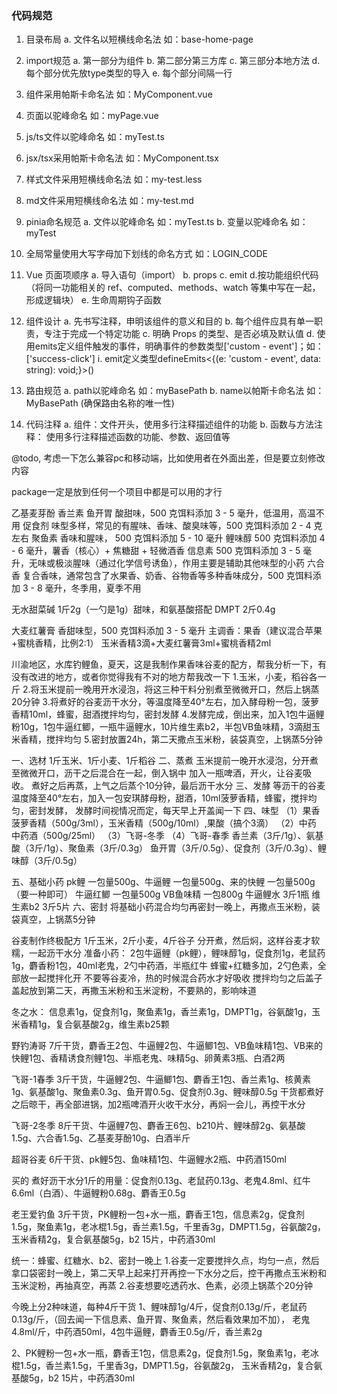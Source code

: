 ### 代码规范
1. 目录布局
   a. 文件名以短横线命名法 如：base-home-page
2. import规范
   a. 第一部分为组件
   b. 第二部分第三方库
   c. 第三部分本地方法
   d. 每个部分优先放type类型的导入
   e. 每个部分间隔一行

3. 组件采用帕斯卡命名法    如：MyComponent.vue
4. 页面以驼峰命名    如：myPage.vue
5. js/ts文件以驼峰命名   如：myTest.ts
6. jsx/tsx采用帕斯卡命名法    如：MyComponent.tsx
7. 样式文件采用短横线命名法  如：my-test.less
8. md文件采用短横线命名法  如：my-test.md
9. pinia命名规范
   a. 文件以驼峰命名   如：myTest.ts
   b. 变量以驼峰命名   如：myTest
10. 全局常量使用大写字母加下划线的命名方式 如：LOGIN_CODE
11. Vue 页面项顺序
    a. 导入语句（import）
    b. props
    c. emit
    d.按功能组织代码（将同一功能相关的 ref、computed、methods、watch 等集中写在一起，形成逻辑块）
    e. 生命周期钩子函数
12. 组件设计
    a. 先书写注释，申明该组件的意义和目的
    b. 每个组件应具有单一职责，专注于完成一个特定功能
    c. 明确 Props 的类型、是否必填及默认值
    d. 使用emits定义组件触发的事件，明确事件的参数类型['custom - event']；如：['success-click']
    i. emit定义类型defineEmits<{(e: 'custom - event', data: string): void;}>()
13. 路由规范
    a. path以驼峰命名  如：myBasePath
    b. name以帕斯卡命名法  如：MyBasePath  (确保路由名称的唯一性)
14. 代码注释
    a. 组件：文件开头，使用多行注释描述组件的功能
    b. 函数与方法注释： 使用多行注释描述函数的功能、参数、返回值等


@todo, 考虑一下怎么兼容pc和移动端，比如使用者在外面出差，但是要立刻修改内容

package一定是放到任何一个项目中都是可以用的才行




乙基麦芽酚
香兰素
鱼开胃 酸甜味，500 克饵料添加 3 - 5 毫升，低温用，高温不用
促食剂 味型多样，常见的有腥味、香味、酸臭味等，500 克饵料添加 2 - 4 克左右
聚鱼素 香味和腥味， 500 克饵料添加 5 - 10 毫升
鲤味醇  500 克饵料添加 4 - 6 毫升，薯香（核心）+ 焦糖甜 + 轻微酒香
信息素  500 克饵料添加 3 - 5 毫升，无味或极淡腥味（通过化学信号诱鱼），作用主要是辅助其他味型的小药
六合香 复合香味，通常包含了水果香、奶香、谷物香等多种香味成分，500 克饵料添加 3 - 8 毫升，冬季用，夏季不用

无水甜菜碱 1斤2g（一勺是1g）甜味，和氨基酸搭配
DMPT 2斤0.4g

大麦红薯膏   香甜味型，500 克饵料添加 3 - 5 毫升
主调香：果香（建议混合苹果+蜜桃香精，比例2:1）
玉米香精3滴+大麦红薯膏3ml+蜜桃香精2ml

川渝地区，水库钓鲤鱼，夏天，这是我制作果香味谷麦的配方，帮我分析一下，有没有改进的地方，或者你觉得我有不对的地方帮我改一下
1.玉米，小麦，稻谷各一斤
2.将玉米提前一晚用开水浸泡，将这三种干料分别煮至微微开口，然后上锅蒸20分钟
3.将煮好的谷麦沥干水分，等温度降至40°左右，加入酵母粉一包，菠萝香精10ml，蜂蜜，甜酒搅拌均匀，密封发酵
4.发酵完成，倒出来，加入1包牛逼鲤粉10g，1包牛逼红鲫，一瓶牛逼鲤水，10片维生素b2，半包VB鱼味精，3滴甜玉米香精，搅拌均匀
5.密封放置24h，第二天撒点玉米粉，装袋真空，上锅蒸5分钟

一、选材
    1斤玉米、1斤小麦、1斤稻谷
二、蒸煮
    玉米提前一晚开水浸泡，分开煮至微微开口，沥干之后混合在一起，倒入锅中
    加入一瓶啤酒，开火，让谷麦吸收。
    煮好之后再蒸，上气之后蒸个10分钟，最后沥干水分
三、发酵
    等沥干的谷麦温度降至40°左右，加入一包安琪酵母粉，甜酒，10ml菠萝香精，蜂蜜，搅拌均匀，密封发酵，
    发酵时间视情况而定，每天早上开盖闻一下
四、味型
 （1）果香
    菠萝香精（500g/3ml），玉米香精（500g/10ml）,果酸（搞个3滴）
 （2）中药
    中药酒（500g/25ml）
 （3）飞哥-冬季
 （4）飞哥-春季
    香兰素（3斤/1g）、氨基酸（3斤/1g）、聚鱼素（3斤/0.3g）
    鱼开胃（3斤/0.5g）、促食剂（3斤/0.3g）、鲤味醇（3斤/0.5g）
    
五、基础小药
    pk鲤 一包量500g、牛逼鲤 一包量500g、来的快鲤 一包量500g （要一种即可）
    牛逼红鲫 一包量500g
    VB鱼味精 一包800g
    牛逼鲤水 3斤1瓶
    维生素b2 3斤5片
六、密封
    将基础小药混合均匀再密封一晚上，再撒点玉米粉，装袋真空，上锅蒸5分钟



谷麦制作终极配方
1斤玉米，2斤小麦，4斤谷子
分开煮，然后焖，这样谷麦才软糯，一起沥干水分
准备小药：
2包牛逼鲤（pk鲤），鲤味醇1g，促食剂1g，老鼠药1g，麝香粉1包，40ml老鬼，2勺中药酒，半瓶红牛
蜂蜜+红糖多加，2勺色素，全部放一起搅拌化开
不要等谷麦冷，热的时候混合药水才好吸收
搅拌均匀之后盖子盖起放到第二天，再撒玉米粉和玉米淀粉，不要熟的，影响味道



冬之水： 信息素1g，促食剂1g，聚鱼素1g，香兰素1g，DMPT1g，谷氨酸1g，玉米香精1g，复合氨基酸2g，维生素b25颗

野钓涛哥
7斤干货，麝香王2包、牛逼鲤2包、牛逼鲫1包、VB鱼味精1包、VB来的快鲤1包、香精诱食剂鲤1包、半瓶老鬼、味精5g、卵黄素3瓶、白酒2两

飞哥-1春季
3斤干货，牛逼鲤2包、牛逼鲫1包、麝香王1包、香兰素1g、核黄素1g、氨基酸1g、聚鱼素0.3g、鱼开胃0.5g、促食剂0.3g、鲤味醇0.5g
干货都煮好之后晾干，再全部进锅，加2瓶啤酒开火收干水分，再焖一会儿，再控干水分

飞哥-2冬季
8斤干货、牛逼鲤7包、麝香王6包、b210片、鲤味醇2g、氨基酸1.5g、六合香1.5g、乙基麦芽酚10g、白酒半斤

超哥谷麦
6斤干货、pk鲤5包、鱼味精1包、牛逼鲤水2瓶、中药酒150ml

买的
煮好沥干水分1斤的用量：促食剂0.13g、老鼠药0.13g、老鬼4.8ml、红牛6.6ml（白酒）、牛逼鲤粉0.68g、麝香王0.5g

老王爱钓鱼
3斤干货，PK鲤粉一包+水一瓶，麝香王1包，信息素2g，促食剂1.5g，聚鱼素1g，老冰棍1.5g，香兰素1.5g，千里香3g，DMPT1.5g，谷氨酸2g，
玉米香精2g，复合氨基酸5g，b2 15片，中药酒30ml


统一：蜂蜜、红糖水、b2、密封一晚上
1.谷麦一定要搅拌久点，均匀一点，然后拿口袋密封一晚上，第二天早上起来打开再控一下水分之后，控干再撒点玉米粉和玉米淀粉，再抽真空，再蒸
2.谷麦想要吃透药水、色素，必须上锅蒸个20分钟

今晚上分2种味道，每种4斤干货
1、鲤味醇1g/4斤，促食剂0.13g/斤，老鼠药0.13g/斤，（回去闻一下信息素、鱼开胃、聚鱼素，然后看效果加不加），
老鬼4.8ml/斤，中药酒50ml，4包牛逼鲤，麝香王0.5g/斤，香兰素2g

2、PK鲤粉一包+水一瓶，麝香王1包，信息素2g，促食剂1.5g，聚鱼素1g，老冰棍1.5g，香兰素1.5g，千里香3g，DMPT1.5g，谷氨酸2g，
玉米香精2g，复合氨基酸5g，b2 15片，中药酒30ml



